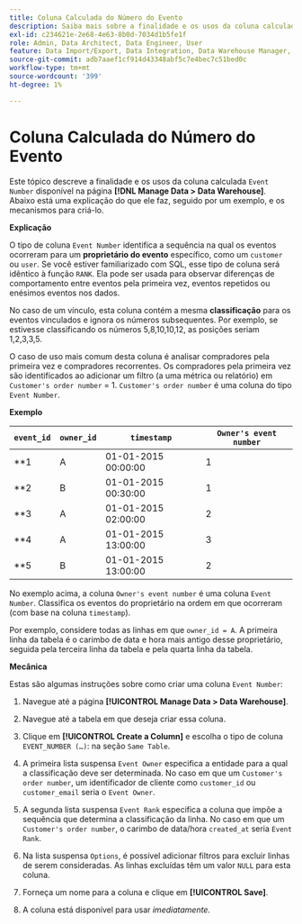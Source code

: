 ```yaml
---
title: Coluna Calculada do Número do Evento
description: Saiba mais sobre a finalidade e os usos da coluna calculada Número do evento.
exl-id: c234621e-2e68-4e63-8b0d-7034d1b5fe1f
role: Admin, Data Architect, Data Engineer, User
feature: Data Import/Export, Data Integration, Data Warehouse Manager, Commerce Tables
source-git-commit: adb7aaef1cf914d43348abf5c7e4bec7c51bed0c
workflow-type: tm+mt
source-wordcount: '399'
ht-degree: 1%

---
```


# Coluna Calculada do Número do Evento

Este tópico descreve a finalidade e os usos da coluna calculada `Event Number` disponível na página **[!DNL Manage Data > Data Warehouse]**. Abaixo está uma explicação do que ele faz, seguido por um exemplo, e os mecanismos para criá-lo.

**Explicação**

O tipo de coluna `Event Number` identifica a sequência na qual os eventos ocorreram para um **proprietário do evento** específico, como um `customer` ou `user`. Se você estiver familiarizado com SQL, esse tipo de coluna será idêntico à função `RANK`. Ela pode ser usada para observar diferenças de comportamento entre eventos pela primeira vez, eventos repetidos ou enésimos eventos nos dados.

No caso de um vínculo, esta coluna contém a mesma **classificação** para os eventos vinculados e ignora os números subsequentes. Por exemplo, se estivesse classificando os números 5,8,10,10,12, as posições seriam 1,2,3,3,5.

O caso de uso mais comum desta coluna é analisar compradores pela primeira vez e compradores recorrentes. Os compradores pela primeira vez são identificados ao adicionar um filtro (a uma métrica ou relatório) em `Customer's order number` = 1. `Customer's order number` é uma coluna do tipo `Event Number`.

**Exemplo**

| **`event_id`** | **`owner_id`** | **`timestamp`** | **`Owner's event number`** |
|--- |--- |--- |--- |
| **1 | A | 01-01-2015 00:00:00 | 1 |
| **2 | B | 01-01-2015 00:30:00 | 1 |
| **3 | A | 01-01-2015 02:00:00 | 2 |
| **4 | A | 01-01-2015 13:00:00 | 3 |
| **5 | B | 01-01-2015 13:00:00 | 2 |

No exemplo acima, a coluna `Owner's event number` é uma coluna `Event Number`. Classifica os eventos do proprietário na ordem em que ocorreram (com base na coluna `timestamp`).

Por exemplo, considere todas as linhas em que `owner_id = A`. A primeira linha da tabela é o carimbo de data e hora mais antigo desse proprietário, seguida pela terceira linha da tabela e pela quarta linha da tabela.

**Mecânica**

Estas são algumas instruções sobre como criar uma coluna `Event Number`:

1. Navegue até a página **[!UICONTROL Manage Data > Data Warehouse]**.

1. Navegue até a tabela em que deseja criar essa coluna.

1. Clique em **[!UICONTROL Create a Column]** e escolha o tipo de coluna `EVENT_NUMBER (…)`: na seção `Same Table`.

1. A primeira lista suspensa `Event Owner` especifica a entidade para a qual a classificação deve ser determinada. No caso em que um `Customer's order number`, um identificador de cliente como `customer_id` ou `customer_email` seria o `Event Owner`.

1. A segunda lista suspensa `Event Rank` especifica a coluna que impõe a sequência que determina a classificação da linha. No caso em que um `Customer's order number`, o carimbo de data/hora `created_at` seria `Event Rank`.

1. Na lista suspensa `Options`, é possível adicionar filtros para excluir linhas de serem consideradas. As linhas excluídas têm um valor `NULL` para esta coluna.

1. Forneça um nome para a coluna e clique em **[!UICONTROL Save]**.

1. A coluna está disponível para usar _imediatamente._
